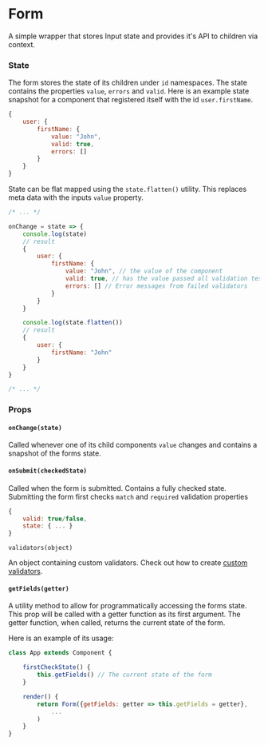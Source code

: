 # Form

A simple wrapper that stores Input state and provides it's API to children via context.

### State

The form stores the state of its children under `id` namespaces. The state contains the properties `value`, `errors` and `valid`. Here is an example state snapshot for a component
that registered itself with the id `user.firstName`.
```javascript
{
    user: {
        firstName: {
            value: "John",
            valid: true,
            errors: []
        }
    }
}
```

State can be flat mapped using the `state.flatten()` utility. This replaces meta data with the inputs `value` property.
```javascript
/* ... */

onChange = state => {
    console.log(state)
    // result
    {
        user: {
            firstName: {
                value: "John", // the value of the component
                valid: true, // has the value passed all validation tests
                errors: [] // Error messages from failed validators
            }
        }
    }

    console.log(state.flatten())
    // result
    {
        user: {
            firstName: "John"
        }
    }
}

/* ... */
```

### Props

#### `onChange(state)`

Called whenever one of its child components `value` changes and contains a snapshot of the forms state.

#### `onSubmit(checkedState)`

Called when the form is submitted. Contains a fully checked state. Submitting the form first checks `match` and `required` validation properties

```javascript
{
    valid: true/false,
    state: { ... }
}
```

`validators(object)`

An object containing custom validators. Check out how to create [custom validators](Validators.md).

#### `getFields(getter)`

A utility method to allow for programmatically accessing the forms state. This prop will be called with a getter function as its first argument. The getter function, when called, returns the current
state of the form.

Here is an example of its usage:
```javascript
class App extends Component {

    firstCheckState() {
        this.getFields() // The current state of the form
    }

    render() {
        return Form({getFields: getter => this.getFields = getter},
            ...
        )
    }
}
```